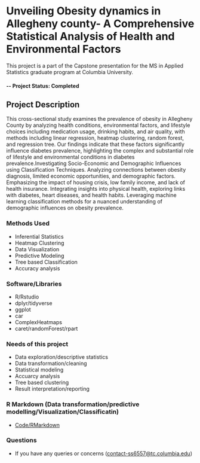# Unveiling Obesity dynamics in Allegheny county- A Comprehensive Statistical Analysis of Health and Environmental Factors
This project is a part of the Capstone presentation for the MS in Applied Statistics graduate program at Columbia University.

#### -- Project Status: Completed

## Project Description

This cross-sectional study examines the prevalence of obesity in Allegheny County by analyzing health conditions, environmental factors, and lifestyle choices including medication usage, drinking habits, and air quality, with methods including linear regression, heatmap clustering, random forest, and regression tree. Our findings indicate that these factors
significantly influence diabetes prevalence, highlighting the complex and substantial role of lifestyle and environmental conditions in diabetes prevalence.Investigating Socio-Economic and Demographic Influences using Classification Techniques. Analyzing connections between obesity diagnosis, limited economic opportunities, and demographic factors. Emphasizing the impact of housing crisis, low family income, and lack of health insurance. Integrating insights into physical health, exploring links with diabetes, heart diseases, and health habits. Leveraging machine learning classification methods for a nuanced understanding of demographic influences on obesity prevalence.

### Methods Used

* Inferential Statistics
* Heatmap Clustering
* Data Visualization
* Predictive Modeling
* Tree based Classification
* Accuracy analysis

### Software/Libraries

* R/Rstudio
* dplyr/tidyverse
* ggplot
* car
* ComplexHeatmaps
* caret/randomForest/rpart

### Needs of this project

- Data exploration/descriptive statistics
- Data transformation/cleaning
- Statistical modeling
- Accuarcy analysis
- Tree based clustering
- Result interpretation/reporting

### R Markdown (Data transformation/predictive modelling/Visualization/Classificatin)

* [Code/RMarkdown](https://github.com/Samriddhi-Soni/Unraveling-Diabetes-Risk-Insights-from-Health-Metrics-and-Demographics/blob/3681164083cea8ff650ad1f447db165e17cdbc12/Project%201.Rmd)

### Questions

* If you have any queries or concerns (contact-ss6557@tc.columbia.edu)


